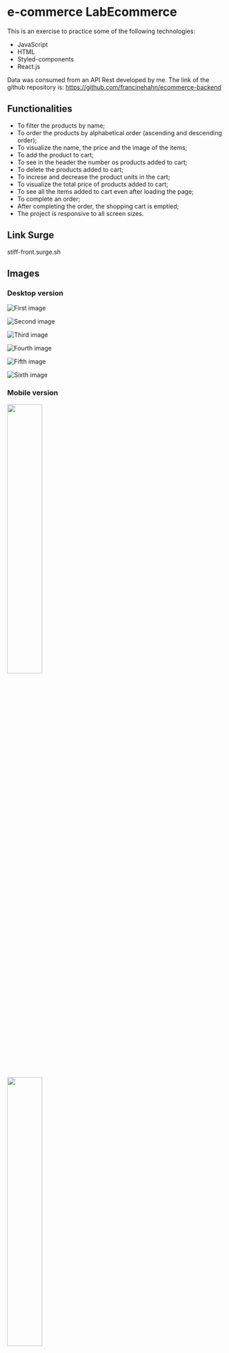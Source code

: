 # e-commerce LabEcommerce

This is an exercise to practice some of the following technologies:
* JavaScript
* HTML
* Styled-components
* React.js

Data was consumed from an API Rest developed by me. The link of the github repository is: https://github.com/francinehahn/ecommerce-backend

## Functionalities
* To filter the products by name;
* To order the products by alphabetical order (ascending and descending order);
* To visualize the name, the price and the image of the items;
* To add the product to cart;
* To see in the header the number os products added to cart;
* To delete the products added to cart;
* To increse and decrease the product units in the cart;
* To visualize the total price of products added to cart;
* To see all the items added to cart even after loading the page;
* To complete an order;
* After completing the order, the shopping cart is emptied; 
* The project is responsive to all screen sizes.

## Link Surge
stiff-front.surge.sh

## Images

### Desktop version
![First image](./src/img/print1-desktop.png)
<br>

![Second image](./src/img/print2-desktop.png)
<br>

![Third image](./src/img/print3-desktop.png)
<br>

![Fourth image](./src/img/print4-desktop.png)
<br>

![Fifth image](./src/img/print5-desktop.png)
<br>

![Sixth image](./src/img/print6-desktop.png)
<br>

### Mobile version
<img src="./src/img/print1-mobile.jpg" width="40%"/>
<br>
<img src="./src/img/print2-mobile.jpg" width="40%"/>
<br>
<img src="./src/img/print3-mobile.jpg" width="40%"/>
<br>
<img src="./src/img/print4-mobile.jpg" width="40%"/>
<br>
<img src="./src/img/print5-mobile.jpg" width="40%"/>
<br>
<img src="./src/img/print6-mobile.jpg" width="40%"/>
<br>
<img src="./src/img/print7-mobile.jpg" width="40%"/>
